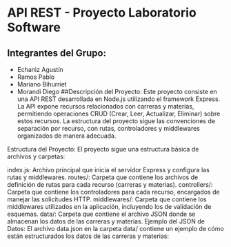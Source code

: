 # API REST - Proyecto Laboratorio Software
## Integrantes del Grupo:
+ Echaniz Agustín
+ Ramos Pablo
+ Mariano Bihurriet
+ Morandi Diego
##Descripción del Proyecto:
Este proyecto consiste en una API REST desarrollada en Node.js utilizando el framework Express. La API expone recursos relacionados con carreras y materias, permitiendo operaciones CRUD (Crear, Leer, Actualizar, Eliminar) sobre estos recursos. La estructura del proyecto sigue las convenciones de separación por recurso, con rutas, controladores y middlewares organizados de manera adecuada.

Estructura del Proyecto:
El proyecto sigue una estructura básica de archivos y carpetas:

index.js: Archivo principal que inicia el servidor Express y configura las rutas y middlewares.
routes/: Carpeta que contiene los archivos de definición de rutas para cada recurso (carreras y materias).
controllers/: Carpeta que contiene los controladores para cada recurso, encargados de manejar las solicitudes HTTP.
middlewares/: Carpeta que contiene los middlewares utilizados en la aplicación, incluyendo los de validación de esquemas.
data/: Carpeta que contiene el archivo JSON donde se almacenan los datos de las carreras y materias.
Ejemplo del JSON de Datos:
El archivo data.json en la carpeta data/ contiene un ejemplo de cómo están estructurados los datos de las carreras y materias:
